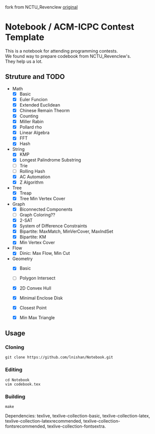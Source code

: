 fork from NCTU\_Revenclew [original](https://github.com/lnishan/Notebook)  

# Notebook / ACM-ICPC Contest Template
This is a notebook for attending programming contests.  
We found way to prepare codebook from NCTU\_Revenclew's.  
They help us a lot.  


## Struture and TODO
* Math
  - [x] Basic
  - [x] Euler Funcion
  - [x] Extended Euclidean
  - [x] Chinese Remain Theorm
  - [x] Counting
  - [x] Miller Rabin
  - [x] Pollard rho
  - [x] Linear Algebra
  - [x] FFT
  - [x] Hash
* String
  - [x] KMP
  - [x] Longest Palindrome Substring
  - [ ] Trie
  - [ ] Rolling Hash
  - [x] AC Automation
  - [x] Z Algorithm
* Tree
  - [x] Treap
  - [x] Tree Min Vertex Cover
* Graph
  - [x] Biconnected Components
  - [ ] Graph Coloring??
  - [x] 2-SAT
  - [x] System of Difference Constraints
  - [x] Bipartite: MaxMatch, MinVerCover, MaxIndSet
  - [x] Bipartite: KM
  - [x] Min Vertex Cover
* Flow
  - [x] Dinic: Max Flow, Min Cut
* Geometry
  - [x] Basic
  - [ ] Polygon Intersect
  - [x] 2D Convex Hull
  - [x] Minimal Enclose Disk
  - [x] Closest Point
  - [x] Min Max Triangle


## Usage

### Cloning
```
git clone https://github.com/lnishan/Notebook.git
```
### Editing
```
cd Notebook
vim codebook.tex
```

### Building
```
make
```
Dependencies: texlive, texlive-collection-basic, texlive-collection-latex, texlive-collection-latexrecommended, texlive-collection-fontsrecommended, texlive-collection-fontsextra.
